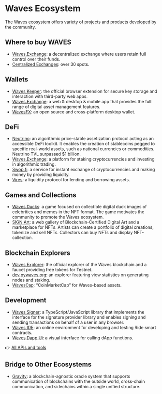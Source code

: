 # Waves Ecosystem

The Waves ecosystem offers variety of projects and products developed by the community.

## Where to buy WAVES

* [Waves.Exchange](https://waves.exchange/): a decentralized exchange where users retain full control over their funds.
* [Centralized Exchanges](https://coinmarketcap.com/currencies/waves/markets/): over 30 spots.

## Wallets

* [Waves Keeper](/en/ecosystem/waves-keeper/): the official browser extension for secure key storage and interaction with third-party web apps.
* [Waves.Exchange](https://waves.exchange/): a web & desktop & mobile app that provides the full range of digital asset management features.
* [WavesFX](https://wavesfx.github.io/): an open source and cross-platform desktop wallet.

## DeFi

* [Neutrino](http://neutrino.at/): an algorithmic price-stable assetization protocol acting as an accessible DeFi toolkit. It enables the creation of stablecoins pegged to specific real-world assets, such as national currencies or commodities. Neutrino TVL surpassed $1 billion.
* [Waves.Exchange](https://waves.exchange/): a platform for staking cryptocurrencies and investing in algorithmic trading.
* [Swop.fi](https://swop.fi): a service for instant exchange of cryptocurrencies and making money by providing liquidity.
* [Vires](https://vires.finance/): a liquidity protocol for lending and borrowing assets.

## Games and Collections

* [Waves Ducks](https://wavesducks.com/): a game focused on collectible digital duck images of celebrities and memes in the NFT format. The game motivates the community to promote the Waves ecosystem.
* [SIGN Art](https://sign-art.app/): a web gallery of Blockchain-Certified Digital Art and a marketplace for NFTs. Artists can create a portfolio of digital creations, tokenize and sell NFTs. Collectors can buy NFTs and display NFT-collection.

## Blockchain Explorers

* [Waves Explorer](https://wavesexplorer.com/): the official explorer of the Waves blockchain and a faucet providing free tokens for Testnet.
* [dev.pywaves.org](https://dev.pywaves.org/): an explorer featuring view statistics on generating nodes and staking.
* [WavesCap](https://wavescap.com/): “CoinMarketCap” for Waves-based assets.

## Development

* [Waves Signer](/en/building-apps/waves-api-and-sdk/client-libraries/signer): a TypeScript/JavaScript library that implements the interface for the signature provider library and enables signing and sending transactions on behalf of a user in any browser.
* [Waves IDE](https://waves-ide.com/): an online environment for developing and testing Ride smart contracts.
* [Waves Dapp Ui](https://waves-dapp.com/): a visual interface for calling dApp functions.

👉 [All APIs and tools](/en/building-apps/)

## Bridge to Other Ecosystems

* [Gravity](https://gravity.tech/): a blockchain-agnostic oracle system that supports communication of blockchains with the outside world, cross-chain communication, and sidechains within a single unified structure.
